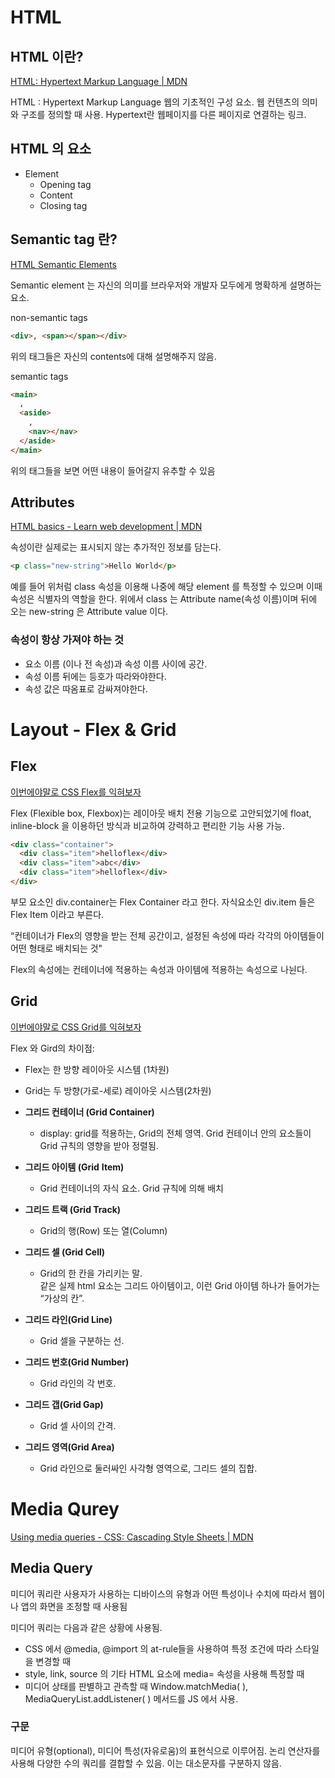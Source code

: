 # HTML

## HTML 이란?

[HTML: Hypertext Markup Language | MDN](https://developer.mozilla.org/ko/docs/Web/HTML)

HTML : Hypertext Markup Language 웹의 기초적인 구성 요소. 웹 컨텐츠의 의미와 구조를 정의할 때 사용.
Hypertext란 웹페이지를 다른 페이지로 연결하는 링크.

## HTML 의 요소

- Element
  - Opening tag
  - Content
  - Closing tag

## Semantic tag 란?

[HTML Semantic Elements](https://www.w3schools.com/html/html5_semantic_elements.asp)

Semantic element 는 자신의 의미를 브라우저와 개발자 모두에게 명확하게 설명하는 요소.

non-semantic tags

```html
<div>, <span></span></div>
```

위의 태그들은 자신의 contents에 대해 설명해주지 않음.

semantic tags

```html
<main>
  ,
  <aside>
    ,
    <nav></nav>
  </aside>
</main>
```

위의 태그들을 보면 어떤 내용이 들어갈지 유추할 수 있음

## Attributes

[HTML basics - Learn web development | MDN](https://developer.mozilla.org/en-US/docs/Learn/Getting_started_with_the_web/HTML_basics)

속성이란 실제로는 표시되지 않는 추가적인 정보를 담는다.

```html
<p class="new-string">Hello World</p>
```

예를 들어 위처럼 class 속성을 이용해 나중에 해당 element 를 특정할 수 있으며 이때 속성은 식별자의 역할을 한다. 위에서 class 는 Attribute name(속성 이름)이며 뒤에 오는 new-string 은 Attribute value 이다.

### 속성이 항상 가져야 하는 것

- 요소 이름 (이나 전 속성)과 속성 이름 사이에 공간.
- 속성 이름 뒤에는 등호가 따라와야한다.
- 속성 값은 따옴표로 감싸져야한다.

# Layout - Flex & Grid

## Flex

[이번에야말로 CSS Flex를 익혀보자](https://studiomeal.com/archives/197)

Flex (Flexible box, Flexbox)는 레이아웃 배치 전용 기능으로 고안되었기에 float, inline-block 을 이용하던 방식과 비교하여 강력하고 편리한 기능 사용 가능.

```html
<div class="container">
  <div class="item">helloflex</div>
  <div class="item">abc</div>
  <div class="item">helloflex</div>
</div>
```

부모 요소인 div.container는 Flex Container 라고 한다. 자식요소인 div.item 들은 Flex Item 이라고 부른다.

“컨테이너가 Flex의 영향을 받는 전체 공간이고, 설정된 속성에 따라 각각의 아이템들이 어떤 형태로 배치되는 것"

Flex의 속성에는 컨테이너에 적용하는 속성과 아이템에 적용하는 속성으로 나뉜다.

## Grid

[이번에야말로 CSS Grid를 익혀보자](https://studiomeal.com/archives/533)

Flex 와 Gird의 차이점:

- Flex는 한 방향 레이아웃 시스템 (1차원)

- Grid는 두 방향(가로-세로) 레이아웃 시스템(2차원)

- **그리드 컨테이너 (Grid Container)**
  - display: grid를 적용하는, Grid의 전체 영역. Grid 컨테이너 안의 요소들이 Grid 규칙의 영향을 받아 정렬됨.
- **그리드 아이템 (Grid** **Item)**
  - Grid 컨테이너의 자식 요소. Grid 규칙에 의해 배치
- **그리드 트랙 (Grid Track)**
  - Grid의 행(Row) 또는 열(Column)
- **그리드 셀 (Grid Cell)**
  - Grid의 한 칸을 가리키는 말. <div>같은 실제 html 요소는 그리드 아이템이고, 이런 Grid 아이템 하나가 들어가는 “가상의 칸”.
- **그리드 라인(Grid Line)**
  - Grid 셀을 구분하는 선.
- **그리드 번호(Grid Number)**
  - Grid 라인의 각 번호.
- **그리드 갭(Grid Gap)**
  - Grid 셀 사이의 간격.
- **그리드 영역(Grid Area)**
  - Grid 라인으로 둘러싸인 사각형 영역으로, 그리드 셀의 집합.

# Media Qurey

[Using media queries - CSS: Cascading Style Sheets | MDN](https://developer.mozilla.org/en-US/docs/Web/CSS/Media_Queries/Using_media_queries)

## Media Query

미디어 쿼리란 사용자가 사용하는 디바이스의 유형과 어떤 특성이나 수치에 따라서 웹이나 앱의 화면을 조정할 때 사용됨

미디어 쿼리는 다음과 같은 상황에 사용됨.

- CSS 에서 @media, @import 의 at-rule들을 사용하여 특정 조건에 따라 스타일을 변경할 때
- style, link, source 의 기타 HTML 요소에 media= 속성을 사용해 특정할 때
- 미디어 상태를 판별하고 관측할 때 Window.matchMedia( ), MediaQueryList.addListener( ) 메서드를 JS 에서 사용.

### 구문

미디어 유형(optional), 미디어 특성(자유로움)의 표현식으로 이루어짐. 논리 연산자를 사용해 다양한 수의 쿼리를 결합할 수 있음. 이는 대소문자를 구분하지 않음.
